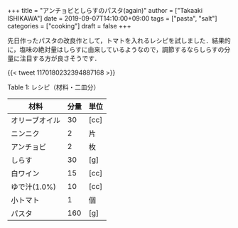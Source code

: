 +++
title = "アンチョビとしらすのパスタ(again)"
author = ["Takaaki ISHIKAWA"]
date = 2019-09-07T14:10:00+09:00
tags = ["pasta", "salt"]
categories = ["cooking"]
draft = false
+++

先日作ったパスタの改良作として，トマトを入れるレシピを試しました．結果的に，塩味の絶対量はしらすに由来しているようなので，調節するならしらすの分量に注目する方が良さそうです．

{{< tweet 1170180232394887168 >}}

<div class="table-caption">
  <span class="table-number">Table 1</span>:
  レシピ（材料・二皿分）
</div>

| 材料      | 分量 | 単位 |
|---------|----|----|
| オリーブオイル | 30  | [cc] |
| ニンニク  | 2   | 片   |
| アンチョビ | 2   | 枚   |
| しらす    | 30  | [g]  |
| 白ワイン  | 15  | [cc] |
| ゆで汁(1.0%) | 10  | [cc] |
| 小トマト  | 1   | 個   |
| パスタ    | 160 | [g]  |
